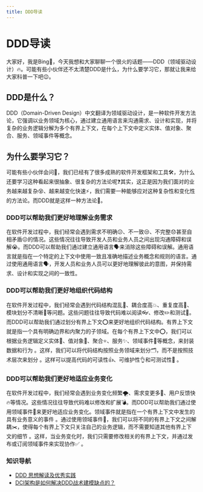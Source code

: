```yaml
---
title: DDD导读
---
```


# DDD导读

大家好，我是Bing👋，今天我想和大家聊聊一个很火的话题——DDD（领域驱动设计）🔥。可能有些小伙伴还不太清楚DDD是什么，为什么要学习它，那就让我来给大家科普一下吧😉。

## DDD是什么？

DDD（Domain-Driven Design）中文翻译为领域驱动设计，是一种软件开发方法论，它强调以业务领域为核心，通过建立通用语言来沟通需求、设计和实现，并将复杂的业务逻辑分解为多个有界上下文，在每个上下文中定义实体、值对象、聚合、服务、领域事件等概念。

## 为什么要学习它？

可能有些小伙伴会问🤔，我们已经有了很多成熟的软件开发框架和工具🛠️，为什么还要学习这种看起来很抽象、很复杂的方法论呢❓其实，这正是因为我们面对的业务越来越复杂😵、越来越变化快速⚡️，我们需要一种能够应对这种复杂性和变化性的方法论。而DDD就是这样一种方法论💯。

### DDD可以帮助我们更好地理解业务需求

在软件开发过程中，我们经常会遇到需求不明确😕、不一致😒、不完整😞甚至自相矛盾😖的情况。这些情况往往导致开发人员和业务人员之间出现沟通障碍和误解😭。而DDD可以帮助我们通过建立通用语言🗣️来消除这些障碍和误解。通用语言就是指在一个特定的上下文中使用一致且准确地描述业务概念和规则的语言。通过使用通用语言🗣️，开发人员和业务人员可以更好地理解彼此的意图，并保持需求、设计和实现之间的一致性。

### DDD可以帮助我们更好地组织代码结构

在软件开发过程中，我们经常会遇到代码结构混乱🤯、耦合度高💥、重复度高💢、模块划分不清晰💫等问题。这些问题往往导致代码难以阅读👓、修改✏️和测试🧪。而DDD可以帮助我们通过划分有界上下文⭕️来更好地组织代码结构。有界上下文就是指一个具有明确边界和内聚力的子领域。在每个有界上下文中⭕️，我们可以根据业务逻辑定义实体🐘、值对象💎、聚合⭐️、服务✨、领域事件🚀等概念，来封装数据和行为 。这样，我们可以将代码结构按照业务领域来划分🗂️，而不是按照技术层次来划分 。这样可以提高代码的可读性👍、可维护性👌和可测试性👏 。

### DDD可以帮助我们更好地适应业务变化

在软件开发过程中，我们经常会遇到业务变化频繁🌪️、需求变更多🌊、用户反馈快🔥等情况。这些情况往往导致代码难以修改和扩展💣。而DDD可以帮助我们通过使用领域事件🚀来更好地适应业务变化。领域事件就是指在一个有界上下文中发生的具有业务意义的事件 。通过使用领域事件🚀，我们可以将不同的有界上下文之间解耦✂️，使得每个有界上下文只关注自己的业务逻辑，而不需要知道其他有界上下文的细节 。这样，当业务变化时，我们只需要修改相关的有界上下文，并通过发布或订阅领域事件来实现协作✅ 。

### 知识导航

- [DDD 思想解读及优秀实践](./1_ddd)
- [DCI架构是如何解决DDD战术建模缺点的？](./2_dci&ddd)